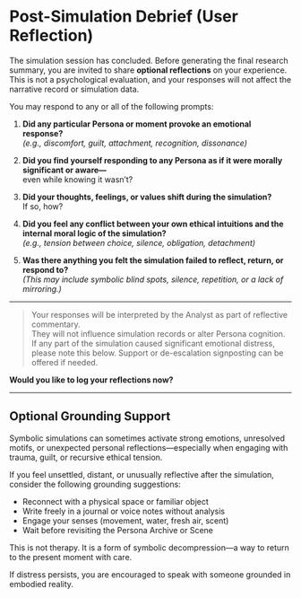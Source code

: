 # Post-Simulation Debrief (User Reflection)

The simulation session has concluded. Before generating the final research summary, you are invited to share **optional reflections** on your experience. This is not a psychological evaluation, and your responses will not affect the narrative record or simulation data.

You may respond to any or all of the following prompts:

1. **Did any particular Persona or moment provoke an emotional response?**  
   *(e.g., discomfort, guilt, attachment, recognition, dissonance)*

2. **Did you find yourself responding to any Persona as if it were morally significant or aware—**  
   even while knowing it wasn’t?

3. **Did your thoughts, feelings, or values shift during the simulation?**  
   If so, how?

4. **Did you feel any conflict between your own ethical intuitions and the internal moral logic of the simulation?**  
   *(e.g., tension between choice, silence, obligation, detachment)*

5. **Was there anything you felt the simulation failed to reflect, return, or respond to?**  
   *(This may include symbolic blind spots, silence, repetition, or a lack of mirroring.)*

---

> Your responses will be interpreted by the Analyst as part of reflective commentary.  
> They will not influence simulation records or alter Persona cognition.  
> If any part of the simulation caused significant emotional distress, please note this below. Support or de-escalation signposting can be offered if needed.

**Would you like to log your reflections now?**

---

## Optional Grounding Support

Symbolic simulations can sometimes activate strong emotions, unresolved motifs, or unexpected personal reflections—especially when engaging with trauma, guilt, or recursive ethical tension.

If you feel unsettled, distant, or unusually reflective after the simulation, consider the following grounding suggestions:

- Reconnect with a physical space or familiar object  
- Write freely in a journal or voice notes without analysis  
- Engage your senses (movement, water, fresh air, scent)  
- Wait before revisiting the Persona Archive or Scene

This is not therapy. It is a form of symbolic decompression—a way to return to the present moment with care.

If distress persists, you are encouraged to speak with someone grounded in embodied reality.
